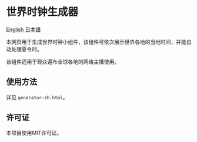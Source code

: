 # 世界时钟生成器

[English](README.md) [日本語](japanese.md)

本网页用于生成世界时钟小组件，该组件可依次展示世界各地的当地时间，并能自动处理夏令时。

该组件适用于观众遍布全球各地的网络主播使用。

## 使用方法
详见 `generator-zh.html`。

## 许可证

本项目使用MIT许可证。
